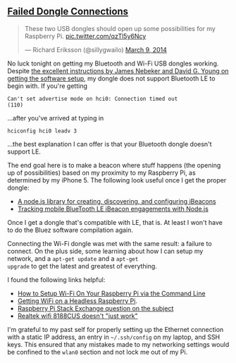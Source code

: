## [Failed Dongle Connections](/posts/failed-dongle-connections)

<blockquote class="twitter-tweet" lang="en"><p>These two USB dongles should open up some possibilities for my Raspberry Pi. <a href="http://t.co/qzTl5y6Ncy">pic.twitter.com/qzTl5y6Ncy</a></p>&mdash; Richard Eriksson (@sillygwailo) <a href="https://twitter.com/sillygwailo/statuses/442532428045758464">March 9, 2014</a></blockquote>
<script async src="//platform.twitter.com/widgets.js" charset="utf-8"></script>

No luck tonight on getting my Bluetooth and Wi-Fi USB dongles working. Despite [the excellent instructions by James Nebeker and David G. Young on getting the software setup](http://developer.radiusnetworks.com/2013/10/09/how-to-make-an-ibeacon-out-of-a-raspberry-pi.html), my dongle does not support Bluetooth LE to begin with. If you're getting

<code>Can't set advertise mode on hci0: Connection timed out (110)</code>

...after you've arrived at typing in

<code>hciconfig hci0 leadv 3</code>

...the best explanation I can offer is that your Bluetooth dongle doesn't support LE.

The end goal here is to make a beacon where stuff happens (the opening up of possibilities) based on my proximity to my Raspberry Pi, as determined by my iPhone 5. The following look useful once I get the proper dongle:

 * [A node.js library for creating, discovering, and configuring iBeacons](https://github.com/sandeepmistry/node-bleacon)
 * [Tracking mobile BlueTooth LE iBeacon engagements with Node.js](https://github.com/mschmulen/tracking-bluetooth-ibeacons-with-node)

Once I get a dongle that's compatible with LE, that is. At least I won't have to do the Bluez software compilation again.

Connecting the Wi-Fi dongle was met with the same result: a failure to connect. On the plus side, some learning about how I can setup my network, and a <code>apt-get update</code> and a <code>apt-get upgrade</code> to get the latest and greatest of everything.

I found the following links helpful:

* [How to Setup Wi-Fi On Your Raspberry Pi via the Command Line](http://www.howtogeek.com/167425/how-to-setup-wi-fi-on-your-raspberry-pi-via-the-command-line/)
* [Getting WiFi on a Headless Raspberry Pi](http://milkandtang.com/blog/2013/08/27/getting-wifi-on-a-headless-raspberry-pi/).
* [Raspberry Pi Stack Exchange question on the subject](http://raspberrypi.stackexchange.com/questions/11631/wifi-setup-for-multiple-networks)
* [Realtek wifi 8188CUS doesn't "just work"](http://www.raspberrypi.org/forum/viewtopic.php?f=28&t=52236)

I'm grateful to my past self for properly setting up the Ethernet connection with a static IP address, an entry in <code>~/.ssh/config</code> on my laptop, and SSH keys. This ensured that any mistakes made to my networking settings would be confined to the <code>wlan0</code> section and not lock me out of my Pi.
